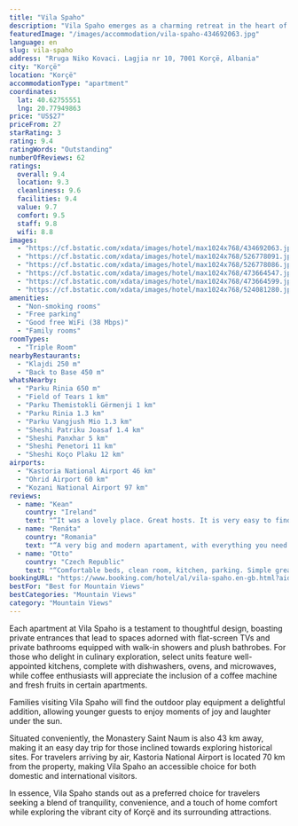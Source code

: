 ```yaml
---
title: "Vila Spaho"
description: "Vila Spaho emerges as a charming retreat in the heart of Korçë, offering a serene garden view and the convenience of modern amenities."
featuredImage: "/images/accommodation/vila-spaho-434692063.jpg"
language: en
slug: vila-spaho
address: "Rruga Niko Kovaci. Lagjia nr 10, 7001 Korçë, Albania"
city: "Korçë"
location: "Korçë"
accommodationType: "apartment"
coordinates:
  lat: 40.62755551
  lng: 20.77949863
price: "US$27"
priceFrom: 27
starRating: 3
rating: 9.4
ratingWords: "Outstanding"
numberOfReviews: 62
ratings:
  overall: 9.4
  location: 9.3
  cleanliness: 9.6
  facilities: 9.4
  value: 9.7
  comfort: 9.5
  staff: 9.8
  wifi: 8.8
images:
  - "https://cf.bstatic.com/xdata/images/hotel/max1024x768/434692063.jpg?k=6ce2d664190d5f2a6b3d3e9842e8d19bbb04bdf70fb7f1f436c678c2400e1cf0&o=&hp=1"
  - "https://cf.bstatic.com/xdata/images/hotel/max1024x768/526778091.jpg?k=278c1e71a7dd2b3c4a4c365c4ba796a2b08c861a9f4690a08d72f370938620a3&o=&hp=1"
  - "https://cf.bstatic.com/xdata/images/hotel/max1024x768/526778086.jpg?k=fb1acd57def59e2bb59bb8c36fbb8ac7edf2a3604c2e0d6ccde09d8d2a70c61f&o=&hp=1"
  - "https://cf.bstatic.com/xdata/images/hotel/max1024x768/473664547.jpg?k=52c7de578c769a83aef9054ac8dc33bc1b03cbd30a03d64ab5ada129aeddcfc4&o=&hp=1"
  - "https://cf.bstatic.com/xdata/images/hotel/max1024x768/473664599.jpg?k=79c86b53478fe8a93a1edcc558cc53d1edab9b4820258d0415decef4e4a355c1&o=&hp=1"
  - "https://cf.bstatic.com/xdata/images/hotel/max1024x768/524081280.jpg?k=ec5229790c38a9e38645c03a95e088b71279b2a2ee30f705d8f592058be127bd&o=&hp=1"
amenities:
  - "Non-smoking rooms"
  - "Free parking"
  - "Good free WiFi (38 Mbps)"
  - "Family rooms"
roomTypes:
  - "Triple Room"
nearbyRestaurants:
  - "Klajdi 250 m"
  - "Back to Base 450 m"
whatsNearby:
  - "Parku Rinia 650 m"
  - "Field of Tears 1 km"
  - "Parku Themistokli Gërmenji 1 km"
  - "Parku Rinia 1.3 km"
  - "Parku Vangjush Mio 1.3 km"
  - "Sheshi Patriku Joasaf 1.4 km"
  - "Sheshi Panxhar 5 km"
  - "Sheshi Penetori 11 km"
  - "Sheshi Koço Plaku 12 km"
airports:
  - "Kastoria National Airport 46 km"
  - "Ohrid Airport 60 km"
  - "Kozani National Airport 97 km"
reviews:
  - name: "Kean"
    country: "Ireland"
    text: "“It was a lovely place. Great hosts. It is very easy to find and stay. Recommended for your stay”"
  - name: "Renáta"
    country: "Romania"
    text: "“A very big and modern apartament, with everything you need.”"
  - name: "Otto"
    country: "Czech Republic"
    text: "“Comfortable beds, clean room, kitchen, parking. Simple great choice.”"
bookingURL: "https://www.booking.com/hotel/al/vila-spaho.en-gb.html?aid=8035640"
bestFor: "Best for Mountain Views"
bestCategories: "Mountain Views"
category: "Mountain Views"
---
```


Each apartment at Vila Spaho is a testament to thoughtful design, boasting private entrances that lead to spaces adorned with flat-screen TVs and private bathrooms equipped with walk-in showers and plush bathrobes. For those who delight in culinary exploration, select units feature well-appointed kitchens, complete with dishwashers, ovens, and microwaves, while coffee enthusiasts will appreciate the inclusion of a coffee machine and fresh fruits in certain apartments.

Families visiting Vila Spaho will find the outdoor play equipment a delightful addition, allowing younger guests to enjoy moments of joy and laughter under the sun. 

Situated conveniently, the Monastery Saint Naum is also 43 km away, making it an easy day trip for those inclined towards exploring historical sites. For travelers arriving by air, Kastoria National Airport is located 70 km from the property, making Vila Spaho an accessible choice for both domestic and international visitors.

In essence, Vila Spaho stands out as a preferred choice for travelers seeking a blend of tranquility, convenience, and a touch of home comfort while exploring the vibrant city of Korçë and its surrounding attractions.